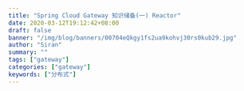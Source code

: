 ```yaml
---
title: "Spring Cloud Gateway 知识储备(一) Reactor"
date: 2020-03-12T19:12:42+08:00
draft: false
banner: "/img/blog/banners/00704eQkgy1fs2ua9kohvj30rs0kub29.jpg"
author: "Siran"
summary: ""
tags: ["gateway"]
categories: ["gateway"]
keywords: ["分布式"]
---
```


